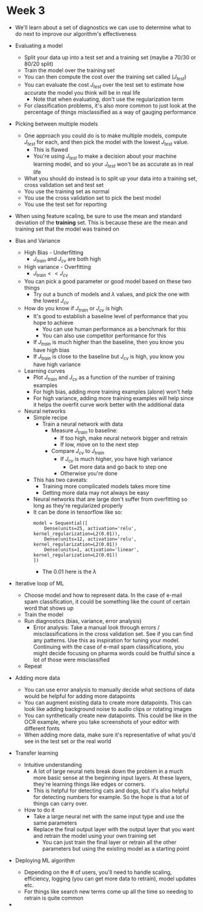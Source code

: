 # Week 3

- We'll learn about a set of diagnostics we can use to determine what to do next to improve our algorithm's effectiveness

- Evaluating a model
    - Split your data up into a test set and a training set (maybe a 70/30 or 80/20 split)
    - Train the model over the training set
    - You can then compute the cost over the training set called ($J_{test}$)
    - You can evaluate the cost $J_{test}$ over the test set to estimate how accurate the model you think will be in real life
        - Note that when evaluating, don't use the regularization term
    - For classification problems, it's also more common to just look at the percentage of things misclassified as a way of gauging performance
- Picking between multiple models
    - One approach you could do is to make multiple models, compute $J_{test}$ for each, and then pick the model with the lowest $J_{test}$ value.
        - This is flawed
        - You're using $J_{test}$ to make a decision about your machine learning model, and so your $J_{test}$ won't be as accurate as in real life
    - What you should do instead is to split up your data into a training set, cross validation set and test set
    - You use the training set as normal
    - You use the cross validation set to pick the best model
    - You use the test set for reporting

- When using feature scaling, be sure to use the mean and standard deviation of the **training** set. This is because these are the mean and training set that the model was trained on

- Bias and Variance
    - High Bias - Underfitting
        - $J_{train}$ and $J_{cv}$ are both high
    - High variance - Overfitting
        - $J_{train} << J_{cv}$
    - You can pick a good parameter or good model based on these two things
        - Try out a bunch of models and $\lambda$ values, and pick the one with the lowest $J_{cv}$
    - How do you know if $J_{train}$ or $J_{cv}$ is high. 
        - It's good to establish a baseline level of performance that you hope to achieve
            - You can use human performance as a benchmark for this
            - You can also use competitor performance for this
        - If $J_{train}$ is much higher than the baseline, then you know you have high bias
        - If $J_{train}$ is close to the baseline but $J_{cv}$ is high, you know you have high variance
    - Learning curves
        - Plot $J_{train}$ and $J_{cv}$ as a function of the number of training examples
        - For high bias, adding more training examples (alone) won't help
        - For high variance, adding more training examples will help since it helps the overfit curve work better with the additional data
    - Neural networks
        - Simple recipe
            - Train a neural network with data
                - Measure $J_{train}$ to baseline:
                    - If too high, make neural network bigger and retrain
                    - If low, move on to the next step
                - Compare $J_{cv}$ to $J_{train}$
                    - If $J_{cv}$ is much higher, you have high variance
                        - Get more data and go back to step one
                    - Otherwise you're done
        - This has two caveats:
            - Training more complicated models takes more time
            - Getting more data may not always be easy
        - Neural networks that are large don't suffer from overfitting so long as they're regularized properly
        - It can be done in tensorflow like so:
            ```
            model = Sequential([
                Dense(units=25, activation='relu', kernel_regularization=L2(0.01)),
                Dense(units=12, activation='relu', kernel_regularization=L2(0.01))
                Dense(units=1, activation='linear', kernel_regularization=L2(0.01))
            ])
            ```
            - The 0.01 here is the $\lambda$
- Iterative loop of ML
    - Choose model and how to represent data. In the case of e-mail spam classification, it could be something like the count of certain word that shows up
    - Train the model
    - Run diagnostics (bias, variance, error analysis)
        - Error analysis: Take a manual look through errors / misclassifications in the cross validation set. See if you can find any patterns. Use this as inspiration for tuning your model. Continuing with the case of e-mail spam classifications, you might decide focusing on pharma words could be fruitful since a lot of those were misclassified
    - Repeat
- Adding more data
    - You can use error analysis to manually decide what sections of data would be helpful for adding more datapoints
    - You can augment existing data to create more datapoints. This can look like adding background noise to audio clips or rotating images
    - You can synthetically create new datapoints. This could be like in the OCR example, where you take screenshots of your editor with different fonts
    - When adding more data, make sure it's representative of what you'd see in the test set or the real world
- Transfer learning
    - Intuitive understanding
        - A lot of large neural nets break down the problem in a much more basic sense at the beginning input layers. At these layers, they're learning things like edges or corners. 
        - This is helpful for detecting cats and dogs, but it's also helpful for detecting numbers for example. So the hope is that a lot of things can carry over.
    - How to do it
        - Take a large neural net with the same input type and use the same parameters
        - Replace the final output layer with the output layer that you want and retrain the model using your own training set
            - You can just train the final layer or retrain all the other parameters but using the existing model as a starting point
- Deploying ML algorithm
    - Depending on the # of users, you'll need to handle scaling, efficiency, logging (you can get more data to retrain), model updates etc.
    - For things like search new terms come up all the time so needing to retrain is quite common
- 
